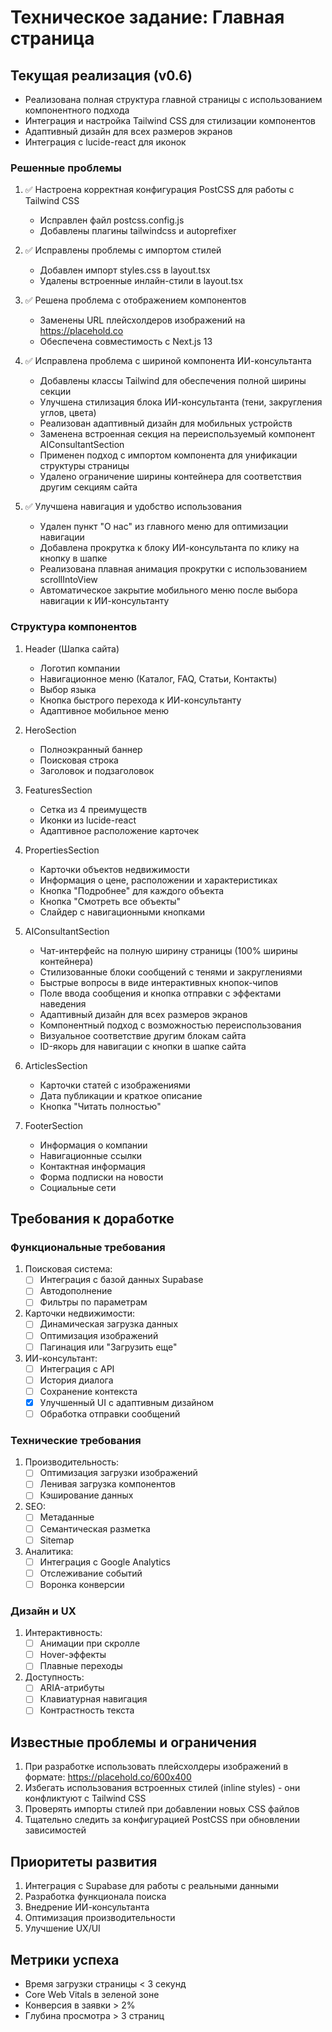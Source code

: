 # Техническое задание: Главная страница

## Текущая реализация (v0.6)
- Реализована полная структура главной страницы с использованием компонентного подхода
- Интеграция и настройка Tailwind CSS для стилизации компонентов
- Адаптивный дизайн для всех размеров экранов
- Интеграция с lucide-react для иконок

### Решенные проблемы
1. ✅ Настроена корректная конфигурация PostCSS для работы с Tailwind CSS
   - Исправлен файл postcss.config.js
   - Добавлены плагины tailwindcss и autoprefixer
   
2. ✅ Исправлены проблемы с импортом стилей
   - Добавлен импорт styles.css в layout.tsx
   - Удалены встроенные инлайн-стили в layout.tsx
   
3. ✅ Решена проблема с отображением компонентов
   - Заменены URL плейсхолдеров изображений на https://placehold.co
   - Обеспечена совместимость с Next.js 13

4. ✅ Исправлена проблема с шириной компонента ИИ-консультанта
   - Добавлены классы Tailwind для обеспечения полной ширины секции
   - Улучшена стилизация блока ИИ-консультанта (тени, закругления углов, цвета)
   - Реализован адаптивный дизайн для мобильных устройств
   - Заменена встроенная секция на переиспользуемый компонент AIConsultantSection
   - Применен подход с импортом компонента для унификации структуры страницы
   - Удалено ограничение ширины контейнера для соответствия другим секциям сайта

5. ✅ Улучшена навигация и удобство использования
   - Удален пункт "О нас" из главного меню для оптимизации навигации
   - Добавлена прокрутка к блоку ИИ-консультанта по клику на кнопку в шапке
   - Реализована плавная анимация прокрутки с использованием scrollIntoView
   - Автоматическое закрытие мобильного меню после выбора навигации к ИИ-консультанту

### Структура компонентов
1. Header (Шапка сайта)
   - Логотип компании
   - Навигационное меню (Каталог, FAQ, Статьи, Контакты)
   - Выбор языка
   - Кнопка быстрого перехода к ИИ-консультанту
   - Адаптивное мобильное меню

2. HeroSection
   - Полноэкранный баннер
   - Поисковая строка
   - Заголовок и подзаголовок

3. FeaturesSection
   - Сетка из 4 преимуществ
   - Иконки из lucide-react
   - Адаптивное расположение карточек

4. PropertiesSection
   - Карточки объектов недвижимости
   - Информация о цене, расположении и характеристиках
   - Кнопка "Подробнее" для каждого объекта
   - Кнопка "Смотреть все объекты"
   - Слайдер с навигационными кнопками

5. AIConsultantSection
   - Чат-интерфейс на полную ширину страницы (100% ширины контейнера)
   - Стилизованные блоки сообщений с тенями и закруглениями
   - Быстрые вопросы в виде интерактивных кнопок-чипов
   - Поле ввода сообщения и кнопка отправки с эффектами наведения
   - Адаптивный дизайн для всех размеров экранов
   - Компонентный подход с возможностью переиспользования
   - Визуальное соответствие другим блокам сайта
   - ID-якорь для навигации с кнопки в шапке сайта

6. ArticlesSection
   - Карточки статей с изображениями
   - Дата публикации и краткое описание
   - Кнопка "Читать полностью"

7. FooterSection
   - Информация о компании
   - Навигационные ссылки
   - Контактная информация
   - Форма подписки на новости
   - Социальные сети

## Требования к доработке

### Функциональные требования
1. Поисковая система:
   - [ ] Интеграция с базой данных Supabase
   - [ ] Автодополнение
   - [ ] Фильтры по параметрам

2. Карточки недвижимости:
   - [ ] Динамическая загрузка данных
   - [ ] Оптимизация изображений
   - [ ] Пагинация или "Загрузить еще"

3. ИИ-консультант:
   - [ ] Интеграция с API
   - [ ] История диалога
   - [ ] Сохранение контекста
   - [x] Улучшенный UI с адаптивным дизайном
   - [ ] Обработка отправки сообщений

### Технические требования
1. Производительность:
   - [ ] Оптимизация загрузки изображений
   - [ ] Ленивая загрузка компонентов
   - [ ] Кэширование данных

2. SEO:
   - [ ] Метаданные
   - [ ] Семантическая разметка
   - [ ] Sitemap

3. Аналитика:
   - [ ] Интеграция с Google Analytics
   - [ ] Отслеживание событий
   - [ ] Воронка конверсии

### Дизайн и UX
1. Интерактивность:
   - [ ] Анимации при скролле
   - [ ] Hover-эффекты
   - [ ] Плавные переходы

2. Доступность:
   - [ ] ARIA-атрибуты
   - [ ] Клавиатурная навигация
   - [ ] Контрастность текста

## Известные проблемы и ограничения
1. При разработке использовать плейсхолдеры изображений в формате: https://placehold.co/600x400
2. Избегать использования встроенных стилей (inline styles) - они конфликтуют с Tailwind CSS
3. Проверять импорты стилей при добавлении новых CSS файлов
4. Тщательно следить за конфигурацией PostCSS при обновлении зависимостей

## Приоритеты развития
1. Интеграция с Supabase для работы с реальными данными
2. Разработка функционала поиска
3. Внедрение ИИ-консультанта
4. Оптимизация производительности
5. Улучшение UX/UI

## Метрики успеха
- Время загрузки страницы < 3 секунд
- Core Web Vitals в зеленой зоне
- Конверсия в заявки > 2%
- Глубина просмотра > 3 страниц 
